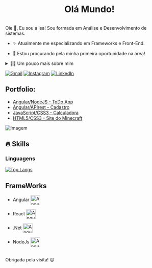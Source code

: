 <!--título-->
<div id="user-content-toc">
  <ul align="center">
    <summary><h1 style="display: inline-block">Olá Mundo!</h1></summary>
</div>

<!-- Presentation -->
<p>
  Oie 👋, Eu sou a Isa! Sou formada em Análise e Desenvolvimento de sistemas.

  - :sparkles: Atualmente me especializando em Frameworks e Front-End.

  - 🔭 Estou procurando pela minha primeira oportunidade na área!
</p>

<!-- Dropdown -->
<details>
  <summary>👩‍💻 Um pouco mais sobre mim</summary>

  - 💬 Eu tenho 21 anos, atualmente morando no Litoral de São Paulo. Tenho inglês avançado e experiências com AngularJS, ReactJS, Typescript e .Net. Eu também sou formada em Tecnologia da Informação pela Fortec.

  - 🌸 Eu gosto de ler, tanto livros, mangás, ou poesias, assim como também gosto de assistir animes, séries, filmes e jogar video games! Eu acredito que saber um pouco do pessoal, faz com que tenha uma percepção melhor da pessoa e a forma dela lida com os problemas. :3
</details>

<!-- Links -->
[![Gmail](https://img.shields.io/badge/Gmail-D14836?style=for-the-badge&logo=gmail&logoColor=white)](mailto:isabellymcd.dev@gmail.com)
[![Instagram](https://img.shields.io/badge/Instagram-E4405F?style=for-the-badge&logo=instagram&logoColor=white)](https://www.instagram.com/isabellyymacedo/)
[![LinkedIn](https://img.shields.io/badge/LinkedIn-0077B5?style=for-the-badge&logo=linkedin&logoColor=white)](https://www.linkedin.com/in/isabelly-macedo-0419a920b/)

<!-- Portfolio -->
## Portfolio:
- [Angular/NodeJS - ToDo App](https://github.com/isabellymacedo02/TODOapp.NODEjs)
- [Angular/APIrest - Cadastro](https://github.com/isabellymacedo02/Cadastro/tree/master)
- [JavaScript/CSS3 - Calculadora](https://github.com/isabellymacedo02/Calculador)
- [HTML5/CSS3 - Site do Minecraft](https://github.com/isabellymacedo02/Site-do-Mine)

<!-- GIF -->
<p align="left">
  <img align="center" src="https://media.giphy.com/media/9LZTcawH3mc8V2oUqk/giphy.gif" alt="Imagem">

</p>

## 🔥 Skills
### Linguagens
[![Top Langs](https://github-readme-stats.vercel.app/api/top-langs/?username=isabellymacedo02&layout=donut)](https://github.com/anuraghazra/github-readme-stats)

  </div>

## FrameWorks
- Angular  <img align="center" alt="Angular" height="30"  src="https://image.pngaaa.com/142/4144142-middle.png">
- React    <img align="center" alt="Angular" height="30"  src="https://cdn.iconscout.com/icon/free/png-256/free-react-3-1175109.png">
- .Net     <img align="center" alt="Angular" height="30"  src="https://icon-library.com/images/vb-net-icon/vb-net-icon-10.jpg">
- NodeJs    <img align="center" alt="Angular" height="30"  src="https://w7.pngwing.com/pngs/205/650/png-transparent-node-js-javascript-software-developer-express-js-computer-software-node-js-logo-nodejs-software-development.png">

  </div>
<br>
  Obrigada pela visita! 😊
